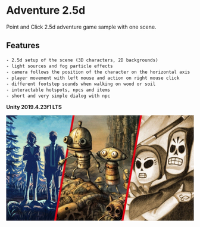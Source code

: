 # Adventure 2.5d

Point and Click 2.5d adventure game sample with one scene.

## Features

	- 2.5d setup of the scene (3D characters, 2D backgrounds)
	- light sources and fog particle effects
	- camera follows the position of the character on the horizontal axis
	- player movement with left mouse and action on right mouse click
	- different footstep sounds when walking on wood or soil
	- interactable hotspots, npcs and items
	- short and very simple dialog with npc

**Unity 2019.4.23f1 LTS**

<img src="./cover.jpg">
